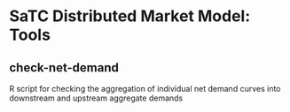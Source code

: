 # SaTC Distributed Market Model: Tools

## check-net-demand 

R script for checking the aggregation of individual net demand curves 
into downstream and upstream aggregate demands

